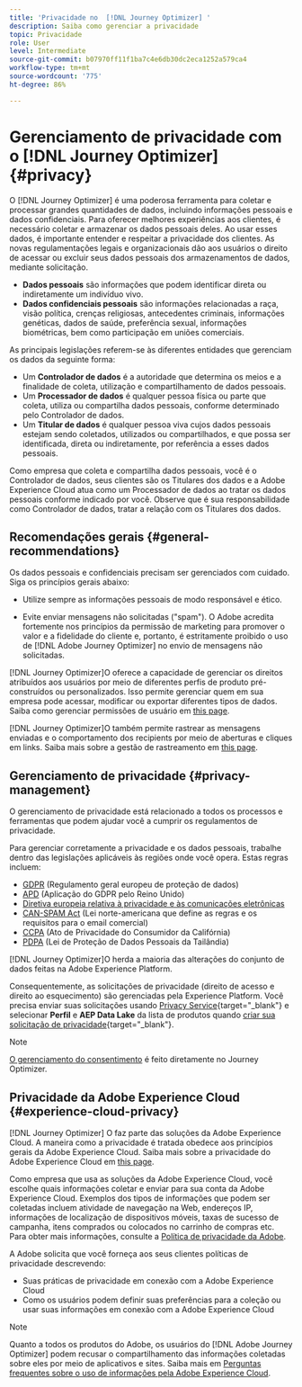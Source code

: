 ```yaml
---
title: 'Privacidade no  [!DNL Journey Optimizer] '
description: Saiba como gerenciar a privacidade
topic: Privacidade
role: User
level: Intermediate
source-git-commit: b07970ff11f1ba7c4e6db30dc2eca1252a579ca4
workflow-type: tm+mt
source-wordcount: '775'
ht-degree: 86%

---
```



# Gerenciamento de privacidade com o [!DNL Journey Optimizer]{#privacy}

O [!DNL Journey Optimizer] é uma poderosa ferramenta para coletar e processar grandes quantidades de dados, incluindo informações pessoais e dados confidenciais. Para oferecer melhores experiências aos clientes, é necessário coletar e armazenar os dados pessoais deles. Ao usar esses dados, é importante entender e respeitar a privacidade dos clientes. As novas regulamentações legais e organizacionais dão aos usuários o direito de acessar ou excluir seus dados pessoais dos armazenamentos de dados, mediante solicitação.

* **Dados pessoais** são informações que podem identificar direta ou indiretamente um indivíduo vivo.
* **Dados confidenciais pessoais** são informações relacionadas a raça, visão política, crenças religiosas, antecedentes criminais, informações genéticas, dados de saúde, preferência sexual, informações biométricas, bem como participação em uniões comerciais.

As principais legislações referem-se às diferentes entidades que gerenciam os dados da seguinte forma:

* Um **Controlador de dados** é a autoridade que determina os meios e a finalidade de coleta, utilização e compartilhamento de dados pessoais.
* Um **Processador de dados** é qualquer pessoa física ou parte que coleta, utiliza ou compartilha dados pessoais, conforme determinado pelo Controlador de dados.
* Um **Titular de dados** é qualquer pessoa viva cujos dados pessoais estejam sendo coletados, utilizados ou compartilhados, e que possa ser identificada, direta ou indiretamente, por referência a esses dados pessoais.

Como empresa que coleta e compartilha dados pessoais, você é o Controlador de dados, seus clientes são os Titulares dos dados e a Adobe Experience Cloud atua como um Processador de dados ao tratar os dados pessoais conforme indicado por você. Observe que é sua responsabilidade como Controlador de dados, tratar a relação com os Titulares dos dados.

## Recomendações gerais {#general-recommendations}

Os dados pessoais e confidenciais precisam ser gerenciados com cuidado. Siga os princípios gerais abaixo:

* Utilize sempre as informações pessoais de modo responsável e ético.

* Evite enviar mensagens não solicitadas (&quot;spam&quot;). O Adobe acredita fortemente nos princípios da permissão de marketing para promover o valor e a fidelidade do cliente e, portanto, é estritamente proibido o uso de [!DNL Adobe Journey Optimizer] no envio de mensagens não solicitadas.

[!DNL Journey Optimizer]O oferece a capacidade de gerenciar os direitos atribuídos aos usuários por meio de diferentes perfis de produto pré-construídos ou personalizados. Isso permite gerenciar quem em sua empresa pode acessar, modificar ou exportar diferentes tipos de dados. Saiba como gerenciar permissões de usuário em [this page](administration/permissions.md).

[!DNL Journey Optimizer]O também permite rastrear as mensagens enviadas e o comportamento dos recipients por meio de aberturas e cliques em links. Saiba mais sobre a gestão de rastreamento em [this page](message-tracking.md).

## Gerenciamento de privacidade {#privacy-management}

O gerenciamento de privacidade está relacionado a todos os processos e ferramentas que podem ajudar você a cumprir os regulamentos de privacidade.

Para gerenciar corretamente a privacidade e os dados pessoais, trabalhe dentro das legislações aplicáveis às regiões onde você opera. Estas regras incluem:

* [GDPR](https://ec.europa.eu/info/law/law-topic/data-protection/reform/what-does-general-data-protection-regulation-gdpr-govern_en) (Regulamento geral europeu de proteção de dados)
* [APD](https://www.gov.uk/data-protection) (Aplicação do GDPR pelo Reino Unido)
* [Diretiva europeia relativa à privacidade e às comunicações eletrônicas](https://eur-lex.europa.eu/legal-content/EN/TXT/?uri=CELEX:02002L0058-20091219)
* [CAN-SPAM Act](https://www.ftc.gov/tips-advice/business-center/guidance/can-spam-act-compliance-guide-business) (Lei norte-americana que define as regras e os requisitos para o email comercial)
* [CCPA](https://leginfo.legislature.ca.gov/faces/codes_displayText.xhtml?lawCode=CIV&amp;division=3.&amp;title=1.81.5.&amp;part=4.&amp;chapter=&amp;article=) (Ato de Privacidade do Consumidor da Califórnia)
* [PDPA](https://secureprivacy.ai/thailand-pdpa-summary-what-businesses-need-to-know/) (Lei de Proteção de Dados Pessoais da Tailândia)

[!DNL Journey Optimizer]O herda a maioria das alterações do conjunto de dados feitas na Adobe Experience Platform.

Consequentemente, as solicitações de privacidade (direito de acesso e direito ao esquecimento) são gerenciadas pela Experience Platform. Você precisa enviar suas solicitações usando [Privacy Service](https://experienceleague.adobe.com/docs/experience-platform/privacy/home.html?lang=pt-BR){target=&quot;_blank&quot;} e selecionar **Perfil** e **AEP Data Lake** da lista de produtos quando [criar sua solicitação de privacidade](https://experienceleague.adobe.com/docs/experience-platform/privacy/ui/user-guide.html?lang=br#request-builder){target=&quot;_blank&quot;}. <!--https://experienceleague.adobe.com/docs/experience-platform/privacy/home.html?lang=en).-->

>[!NOTE]
>
>[O gerenciamento do consentimento](../../help/using/consent.md) é feito diretamente no Journey Optimizer.

## Privacidade da Adobe Experience Cloud {#experience-cloud-privacy}

[!DNL Journey Optimizer] O faz parte das soluções da Adobe Experience Cloud. A maneira como a privacidade é tratada obedece aos princípios gerais da Adobe Experience Cloud. Saiba mais sobre a privacidade do Adobe Experience Cloud em [this page](https://www.adobe.com/br/privacy/marketing-cloud.html).

Como empresa que usa as soluções da Adobe Experience Cloud, você escolhe quais informações coletar e enviar para sua conta da Adobe Experience Cloud. Exemplos dos tipos de informações que podem ser coletadas incluem atividade de navegação na Web, endereços IP, informações de localização de dispositivos móveis, taxas de sucesso de campanha, itens comprados ou colocados no carrinho de compras etc. Para obter mais informações, consulte a [Política de privacidade da Adobe](https://www.adobe.com/br/privacy/policy.html).

A Adobe solicita que você forneça aos seus clientes políticas de privacidade descrevendo:

* Suas práticas de privacidade em conexão com a Adobe Experience Cloud
* Como os usuários podem definir suas preferências para a coleção ou usar suas informações em conexão com a Adobe Experience Cloud

>[!NOTE]
>
>Quanto a todos os produtos do Adobe, os usuários do [!DNL Adobe Journey Optimizer] podem recusar o compartilhamento das informações coletadas sobre eles por meio de aplicativos e sites. Saiba mais em [Perguntas frequentes sobre o uso de informações pela Adobe Experience Cloud](https://www.adobe.com/br/privacy/experience-cloud-usage-info-faq.html).

<!--Because Journey Optimizer integrates with Adobe Experience Platform, where audiences are transferred from one system to another, you need to pay extra care to personal data protection.-->

